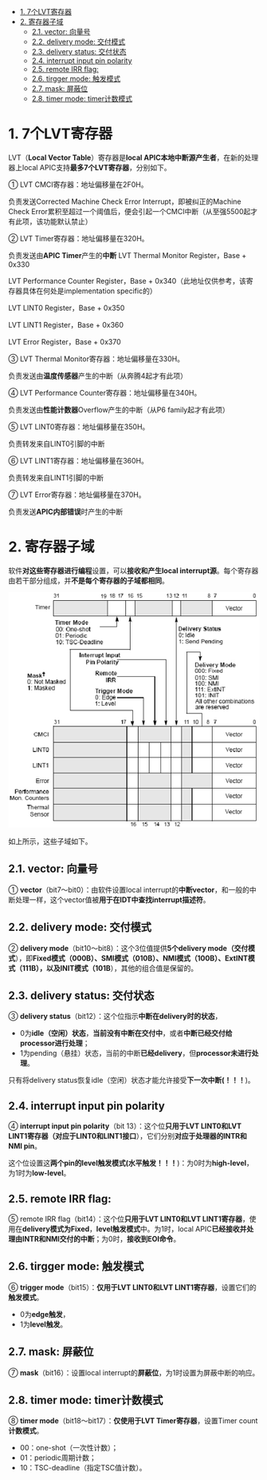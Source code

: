 
<!-- @import "[TOC]" {cmd="toc" depthFrom=1 depthTo=6 orderedList=false} -->

<!-- code_chunk_output -->

- [1. 7个LVT寄存器](#1-7个lvt寄存器)
- [2. 寄存器子域](#2-寄存器子域)
  - [2.1. vector: 向量号](#21-vector-向量号)
  - [2.2. delivery mode: 交付模式](#22-delivery-mode-交付模式)
  - [2.3. delivery status: 交付状态](#23-delivery-status-交付状态)
  - [2.4. interrupt input pin polarity](#24-interrupt-input-pin-polarity)
  - [2.5. remote IRR flag:](#25-remote-irr-flag)
  - [2.6. tirgger mode: 触发模式](#26-tirgger-mode-触发模式)
  - [2.7. mask: 屏蔽位](#27-mask-屏蔽位)
  - [2.8. timer mode: timer计数模式](#28-timer-mode-timer计数模式)

<!-- /code_chunk_output -->

# 1. 7个LVT寄存器

LVT（**Local Vector Table**）寄存器是**local APIC本地中断源产生者**，在新的处理器上local APIC支持**最多7个LVT寄存器**，分别如下。

① LVT CMCI寄存器：地址偏移量在2F0H。

负责发送Corrected Machine Check Error Interrupt，即被纠正的Machine Check Error累积至超过一个阈值后，便会引起一个CMCI中断（从至强5500起才有此项，该功能默认禁止）

② LVT Timer寄存器：地址偏移量在320H。

负责发送由**APIC Timer**产生的**中断**
LVT Thermal Monitor Register，Base + 0x330

LVT Performance Counter Register，Base + 0x340（此地址仅供参考，该寄存器具体在何处是implementation specific的）

LVT LINT0 Register，Base + 0x350

LVT LINT1 Register，Base + 0x360

LVT Error Register，Base + 0x370


③ LVT Thermal Monitor寄存器：地址偏移量在330H。

负责发送由**温度传感器**产生的中断（从奔腾4起才有此项）

④ LVT Performance Counter寄存器：地址偏移量在340H。

负责发送由**性能计数器**Overflow产生的中断（从P6 family起才有此项）

⑤ LVT LINT0寄存器：地址偏移量在350H。

负责转发来自LINT0引脚的中断

⑥ LVT LINT1寄存器：地址偏移量在360H。

负责转发来自LINT1引脚的中断

⑦ LVT Error寄存器：地址偏移量在370H。

负责发送**APIC内部错误**时产生的中断

# 2. 寄存器子域

软件**对这些寄存器进行编程**设置，可以**接收和产生local interrupt源**。每个寄存器由若干部分组成，并**不是每个寄存器的子域都相同**。

![2020-04-21-11-25-02.png](./images/2020-04-21-11-25-02.png)

如上所示，这些子域如下。

## 2.1. vector: 向量号

① **vector**（bit7～bit0）：由软件设置local interrupt的**中断vector**，和一般的中断处理一样，这个vector值被**用于在IDT中查找interrupt描述符**。

## 2.2. delivery mode: 交付模式

② **delivery mode**（bit10～bit8）：这个3位值提供**5个delivery mode（交付模式**），即**Fixed模式（000B）、SMI模式（010B）、NMI模式（100B）、ExtINT模式（111B），以及INIT模式（101B**），其他的组合值是保留的。

## 2.3. delivery status: 交付状态

③ **delivery status**（bit12）：这个位指示**中断在delivery时的状态**，

- 0为**idle（空闲）状态**，**当前没有中断在交付中**，或者**中断已经交付给processor进行处理**；
- 1为pending（悬挂）状态，当前的中断**已经delivery**，但**processor未进行处理**。

只有将delivery status恢复idle（空闲）状态才能允许接受**下一次中断(！！！**)。

## 2.4. interrupt input pin polarity

④ **interrupt input pin polarity**（bit 13）：这个位**只用于LVT LINT0和LVT LINT1寄存器（对应于LINT0和LINT1接口**），它们分别**对应于处理器的INTR和NMI pin**。

这个位设置这**两个pin的level触发模式(水平触发！！！**)：为0时为**high\-level**，为1时为**low\-level**。

## 2.5. remote IRR flag:

⑤ remote IRR flag（bit14）：这个位**只用于LVT LINT0和LVT LINT1寄存器**，使用在**delivery模式为Fixed**，**level触发模式**中。为1时，local APIC**已经接收并处理由INTR和NMI交付的中断**；为0时，**接收到EOI命令**。

## 2.6. tirgger mode: 触发模式

⑥ **trigger mode**（bit15）：**仅用于LVT LINT0和LVT LINT1寄存器**，设置它们的**触发模式**。

- 0为**edge触发**，
- 1为**level触发**。

## 2.7. mask: 屏蔽位

⑦ **mask**（bit16）：设置local interrupt的**屏蔽位**，为1时设置为屏蔽中断的响应。

## 2.8. timer mode: timer计数模式

⑧ **timer mode**（bit18～bit17）：**仅使用于LVT Timer寄存器**，设置Timer count**计数模式**。

- 00：one-shot（一次性计数）；
- 01：periodic周期计数；
- 10：TSC-deadline（指定TSC值计数）。